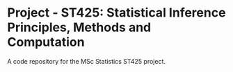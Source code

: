 # Project - ST425: Statistical Inference Principles, Methods and Computation

A code repository for the MSc Statistics ST425 project.

